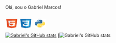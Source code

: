 Olá, sou o Gabriel Marcos!
##

  
  <img align="center" alt="HTML" height="30" width="40" src="https://raw.githubusercontent.com/devicons/devicon/master/icons/html5/html5-original.svg">
  <img align="center" alt="CSS" height="30" width="40" src="https://raw.githubusercontent.com/devicons/devicon/master/icons/css3/css3-original.svg">
  <img align="center" alt="Python" height="30" width="40" src="https://raw.githubusercontent.com/devicons/devicon/master/icons/python/python-original.svg">
    
</div>

[![Gabriel's GitHub stats](https://github-readme-stats.vercel.app/api?username=Gabriell1507)](https://github.com/Gabriell1507/github-readme-stats)
[![Gabriel's GitHub stats](https://github-readme-stats.vercel.app/api?username=Gabriell1507&show_icons=true&theme=radical)
